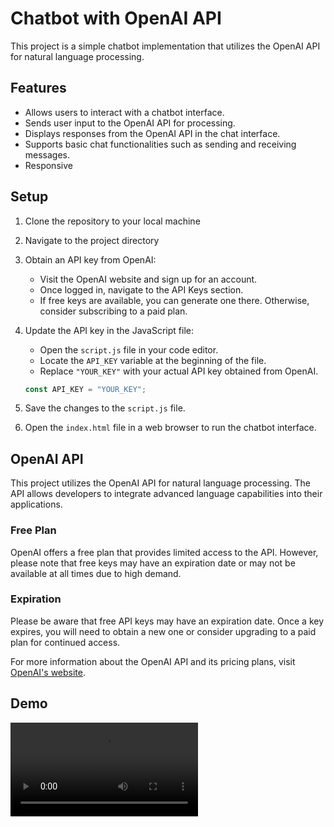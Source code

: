 # Chatbot with OpenAI API

This project is a simple chatbot implementation that utilizes the OpenAI API for natural language processing.

## Features

- Allows users to interact with a chatbot interface.
- Sends user input to the OpenAI API for processing.
- Displays responses from the OpenAI API in the chat interface.
- Supports basic chat functionalities such as sending and receiving messages.
- Responsive 

## Setup

1. Clone the repository to your local machine
2. Navigate to the project directory
3. Obtain an API key from OpenAI:

    - Visit the OpenAI website and sign up for an account.
    - Once logged in, navigate to the API Keys section.
    - If free keys are available, you can generate one there. Otherwise, consider subscribing to a paid plan.
  
4. Update the API key in the JavaScript file:

    - Open the `script.js` file in your code editor.
    - Locate the `API_KEY` variable at the beginning of the file.
    - Replace `"YOUR_KEY"` with your actual API key obtained from OpenAI.
  
    ```javascript
    const API_KEY = "YOUR_KEY";
    ```

5. Save the changes to the `script.js` file.

6. Open the `index.html` file in a web browser to run the chatbot interface.

## OpenAI API

This project utilizes the OpenAI API for natural language processing. The API allows developers to integrate advanced language capabilities into their applications.

### Free Plan

OpenAI offers a free plan that provides limited access to the API. However, please note that free keys may have an expiration date or may not be available at all times due to high demand.


### Expiration

Please be aware that free API keys may have an expiration date. Once a key expires, you will need to obtain a new one or consider upgrading to a paid plan for continued access.

For more information about the OpenAI API and its pricing plans, visit [OpenAI's website](https://openai.com).

## Demo

![Demo](https://raw.githubusercontent.com/MehekFatima/Frontend-MiniProjects/main/ChatBot/demo.webm)


